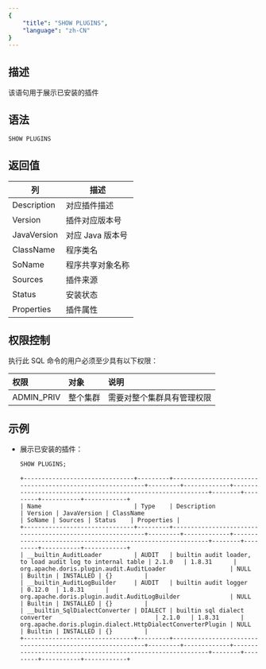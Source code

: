 ```yaml
---
{
    "title": "SHOW PLUGINS",
    "language": "zh-CN"
}
---
```


<!--
Licensed to the Apache Software Foundation (ASF) under one
or more contributor license agreements.  See the NOTICE file
distributed with this work for additional information
regarding copyright ownership.  The ASF licenses this file
to you under the Apache License, Version 2.0 (the
"License"); you may not use this file except in compliance
with the License.  You may obtain a copy of the License at

  http://www.apache.org/licenses/LICENSE-2.0

Unless required by applicable law or agreed to in writing,
software distributed under the License is distributed on an
"AS IS" BASIS, WITHOUT WARRANTIES OR CONDITIONS OF ANY
KIND, either express or implied.  See the License for the
specific language governing permissions and limitations
under the License.
-->


## 描述

该语句用于展示已安装的插件

## 语法

```sql
SHOW PLUGINS
```

## 返回值

| 列 | 描述 |
| ------ |----|
| Description | 对应插件描述 |
| Version | 插件对应版本号 |
| JavaVersion | 对应 Java 版本号 |
| ClassName | 程序类名 |
| SoName | 程序共享对象名称 |
| Sources | 插件来源 |
| Status | 安装状态 |
| Properties | 插件属性 |

## 权限控制

执行此 SQL 命令的用户必须至少具有以下权限：

| 权限         | 对象   | 说明            |
|:-----------|:-----|:--------------|
| ADMIN_PRIV | 整个集群 | 需要对整个集群具有管理权限 |

## 示例

- 展示已安装的插件：

    ```SQL
    SHOW PLUGINS;
    ```

    ```text
   +-------------------------------+---------+-----------------------------------------------------------+---------+-------------+------------------------------------------------------------+--------+---------+-----------+------------+
   | Name                          | Type    | Description                                               | Version | JavaVersion | ClassName                                                  | SoName | Sources | Status    | Properties |
   +-------------------------------+---------+-----------------------------------------------------------+---------+-------------+------------------------------------------------------------+--------+---------+-----------+------------+
   | __builtin_AuditLoader         | AUDIT   | builtin audit loader, to load audit log to internal table | 2.1.0   | 1.8.31      | org.apache.doris.plugin.audit.AuditLoader                  | NULL   | Builtin | INSTALLED | {}         |
   | __builtin_AuditLogBuilder     | AUDIT   | builtin audit logger                                      | 0.12.0  | 1.8.31      | org.apache.doris.plugin.audit.AuditLogBuilder              | NULL   | Builtin | INSTALLED | {}         |
   | __builtin_SqlDialectConverter | DIALECT | builtin sql dialect converter                             | 2.1.0   | 1.8.31      | org.apache.doris.plugin.dialect.HttpDialectConverterPlugin | NULL   | Builtin | INSTALLED | {}         |
   +-------------------------------+---------+-----------------------------------------------------------+---------+-------------+------------------------------------------------------------+--------+---------+-----------+------------+
    ```
